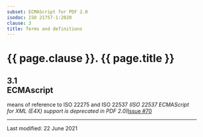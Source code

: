 ```yaml
---
subset: ECMAScript for PDF 2.0
isodoc: ISO 21757-1:2020
clause: 3
title: Terms and definitions
---
```


<div class="isostyle">


<h1>{{ page.clause }}. {{ page.title }}</h1>

<h2 id="H3.1">3.1<br/>ECMAscript</h2>

<p>
means of reference to ISO 22275 and ISO 22537 <span class="new-text"><i>(ISO 22537 ECMAScript for XML (E4X) support is deprecated in PDF 2.0)</i><span class="new-tooltiptext"><a href="https://github.com/pdf-association/pdf-issues/issues/70" target="_blank">Issue #70</a></span></span>
</p>

</div>


<hr>
<p class="footnote">Last modified: 22 June 2021</p>
